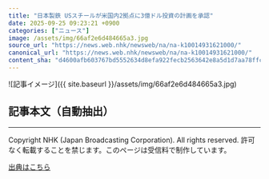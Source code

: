 ```yaml
---
title: "日本製鉄 USスチールが米国内2拠点に3億ドル投資の計画を承認"
date: 2025-09-25 09:23:21 +0900
categories: ["ニュース"]
image: /assets/img/66af2e6d484665a3.jpg
source_url: "https://news.web.nhk/newsweb/na/na-k10014931621000/"
canonical_url: "https://news.web.nhk/newsweb/na/na-k10014931621000/"
content_sha: "d4600afb603767bd5552634d8efa922fecb2563642e8a5d1d7aa78ffc988346e"
---
```


![記事イメージ]({{ site.baseurl }}/assets/img/66af2e6d484665a3.jpg)

## 記事本文（自動抽出）
<div><div class="_13tndsj2"><nav aria-label="フッターサイトナビゲーション" class="_13tndsj4"></nav><hr class="esl7kn2s esl7kn1l esl7kn1n _14xli2ae"><p class="esl7kn2s esl7kn1m esl7kn1o _1yvk0f68 _1lugom81">Copyright NHK (Japan Broadcasting Corporation). All rights reserved. 許可なく転載することを禁じます。このページは受信料で制作しています。</p></div></div>

[出典はこちら](https://news.web.nhk/newsweb/na/na-k10014931621000/)
